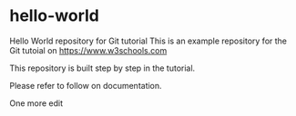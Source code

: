 # hello-world

Hello World repository for Git tutorial
This is an example repository for the Git tutoial on https://www.w3schools.com

This repository is built step by step in the tutorial.

Please refer to follow on documentation.

One more edit
